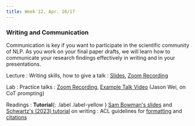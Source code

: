 ```yaml
---
title: Week 12, Apr. 16/17
---
```


### Writing and Communication

Communication is key if you want to participate in the scientific community of NLP. As you work on your final paper drafts, we will learn how to communicate your research findings effectively in writing and in your presentations.

Lecture
: Writing skills, how to give a talk
: [Slides](https://drive.google.com/file/d/189GtFAyxQbpArWkHukvpqVR11vcJjhl0/view?usp=drive_link), [Zoom Recording](https://nyu.zoom.us/rec/share/y9lSEyUtWGRHlVnuMDvaZKVgmSky0VKn2H7Ej7sMI7bIsHBDact6CjHxofSRBbVd.xx1vpNe3v0-ul66V)

Lab
: Practice talks
: [Zoom Recording](https://nyu.zoom.us/rec/share/dRjU5OS33LmVh-cGJF_VE-CbWsWDh-lYgrxZprSXzdaYuZdvn_rcn7re4nZuj2eU.ff0I8UMtC05Tl9pm), [Example Talk Video](https://slideslive.com/38991164/chain-of-thought-prompting-elicits-reasoning-in-large-language-models) (Jason Wei, on CoT prompting)

Readings
: **Tutorial**{: .label .label-yellow } [Sam Bowman's slides](https://drive.google.com/file/d/1isX3V7KIlti4M81knYZrYmdFRjMpGJiF/view) and [Schwartz's (2023) tutorial](https://medium.com/@vered1986/tips-for-writing-nlp-papers-9c729a2f9e1f) on writing
: ACL guidelines for [formatting](https://acl-org.github.io/ACLPUB/formatting.html) and [citations](https://www.aclweb.org/adminwiki/index.php?title=ACL_Policies_for_Review_and_Citation)